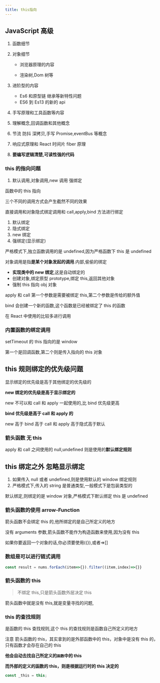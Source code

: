 ```yaml
---
title: this指向
---
```


## JavaScript 高级

1. 函数细节

2. 对象细节

   - 浏览器原理的内容

   - 渲染树,Dom 树等

3. 进阶型的内容

   - Es6 和原型链 继承等新特性问题
   - ES6 到 Es13 的新的 api

4. 手写原理和工具函数等内容

5. 理解概念,回调函数和其他概念

6. 节流 防抖 深拷贝,手写 Promise,eventBus 等概念

7. 响应式原理和 React 时间片 fiber 原理

8. **要编写逻辑清楚,可读性强的代码**

### **this 的指向问题**

1. 默认调用,对象调用,new 调用 强绑定

函数中的 this 指向

三个不同的调用方式会产生截然不同的效果

直接调用和对象隐式绑定调用和 call,apply,bind 方法进行绑定

1. 默认绑定
2. 隐式绑定
3. new 绑定
4. 强绑定(显示绑定)

严格模式下,独立函数调用的是 undefined,因为严格函数下 this 是 undefined

对象调用是指**是某个对象发起的调用**.内部,偷偷的绑定

- **实现类中的 new 绑定**,这是自动绑定的
- 创建对象,绑定原型 prototype,绑定 this,返回其他对象
- 强制 this 指向 obj 对象

apply 和 call 第一个参数是需要被绑定 this,第二个参数是传给的额外值

bind 会创建一个新的函数,这个函数是已经被绑定了 this 的函数

在 React 中使用的比较多进行调用

### 内置函数的绑定调用

setTimeout 的 this 指向的是 window

第一个是回调函数,第二个则是传入指向的 this 对象

## this 规则绑定的优先级问题

显示绑定的优先级是高于其他绑定的优先级的

**new 绑定的优先级是高于显示绑定的**

new 不可以和 call 和 apply 一起使用的,比 bind 优先级更高

**bind 优先级是高于 call 和 apply 的**

new 高于 bind 高于 call 和 apply 高于隐式高于默认

### 箭头函数 无 this

apply 和 call 之间使用的 null,undefined 则是使用的**默认绑定规则**

## this 绑定之外 忽略显示绑定

1. 如果传入 null 或者 undefined,则是使用默认的 window 绑定规则
2. 严格模式下,传入的 string 是普通类型,一般模式下是包装类型的

默认绑定,则绑定的是 window 对象,严格模式下默认绑定 this 是 undefined

### 箭头函数的使用 arrow-Function

箭头函数不会绑定 this 的,他所绑定的是自己所定义的地方

没有 arguments 参数,箭头函数不能作为构造函数来使用,因为没有 this

如果你要返回一个对象的话,你必须要使用({}),或者=>[]

### 数组是可以进行链式调用

```js
const result = nums.forEach(item=>{}).filter((item,index)=>{}}
```

### 箭头函数的 this

> 不绑定 this,只是箭头函数外层决定 this

箭头函数中就是没有 this,就是变量寻找的问题,

### this 的查找规则

是函数的 this 查找规则,这个 this 的查找规则是函数自己所定义的地方

注意 箭头函数的 this，其实拿到的是外部函数中的 this，对象中是没有 this 的，只有函数才会存在自己的 this

**他会自动去找自己所定义的`函数`中的 this**

**而外部的定义的函数的 this，则是根据运行时的 this 决定的**

```js
const _this = this;
```
